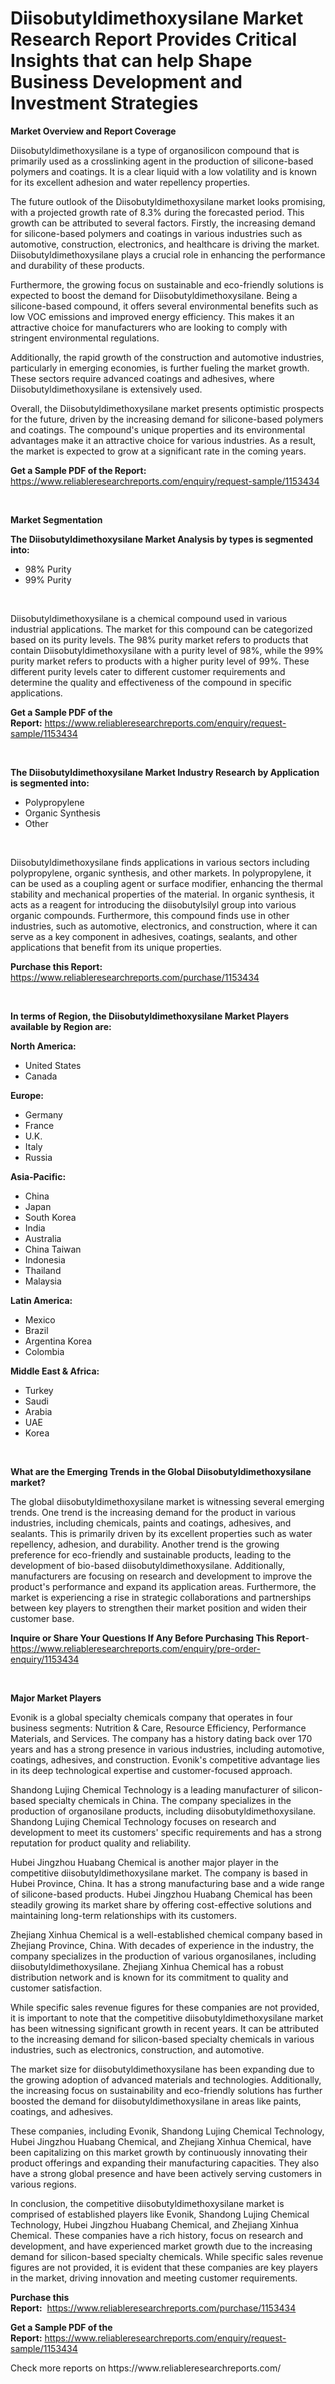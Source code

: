 <p><h1>Diisobutyldimethoxysilane Market Research Report Provides Critical Insights that can help Shape Business Development and Investment Strategies</h1></p><p><strong>Market Overview and Report Coverage</strong></p>
<p><p>Diisobutyldimethoxysilane is a type of organosilicon compound that is primarily used as a crosslinking agent in the production of silicone-based polymers and coatings. It is a clear liquid with a low volatility and is known for its excellent adhesion and water repellency properties.</p><p>The future outlook of the Diisobutyldimethoxysilane market looks promising, with a projected growth rate of 8.3% during the forecasted period. This growth can be attributed to several factors. Firstly, the increasing demand for silicone-based polymers and coatings in various industries such as automotive, construction, electronics, and healthcare is driving the market. Diisobutyldimethoxysilane plays a crucial role in enhancing the performance and durability of these products.</p><p>Furthermore, the growing focus on sustainable and eco-friendly solutions is expected to boost the demand for Diisobutyldimethoxysilane. Being a silicone-based compound, it offers several environmental benefits such as low VOC emissions and improved energy efficiency. This makes it an attractive choice for manufacturers who are looking to comply with stringent environmental regulations.</p><p>Additionally, the rapid growth of the construction and automotive industries, particularly in emerging economies, is further fueling the market growth. These sectors require advanced coatings and adhesives, where Diisobutyldimethoxysilane is extensively used.</p><p>Overall, the Diisobutyldimethoxysilane market presents optimistic prospects for the future, driven by the increasing demand for silicone-based polymers and coatings. The compound's unique properties and its environmental advantages make it an attractive choice for various industries. As a result, the market is expected to grow at a significant rate in the coming years.</p></p>
<p><strong>Get a Sample PDF of the Report:</strong> <a href="https://www.reliableresearchreports.com/enquiry/request-sample/1153434">https://www.reliableresearchreports.com/enquiry/request-sample/1153434</a></p>
<p>&nbsp;</p>
<p><strong>Market Segmentation</strong></p>
<p><strong>The Diisobutyldimethoxysilane Market Analysis by types is segmented into:</strong></p>
<p><ul><li>98% Purity</li><li>99% Purity</li></ul></p>
<p>&nbsp;</p>
<p><p>Diisobutyldimethoxysilane is a chemical compound used in various industrial applications. The market for this compound can be categorized based on its purity levels. The 98% purity market refers to products that contain Diisobutyldimethoxysilane with a purity level of 98%, while the 99% purity market refers to products with a higher purity level of 99%. These different purity levels cater to different customer requirements and determine the quality and effectiveness of the compound in specific applications.</p></p>
<p><strong>Get a Sample PDF of the Report:</strong>&nbsp;<a href="https://www.reliableresearchreports.com/enquiry/request-sample/1153434">https://www.reliableresearchreports.com/enquiry/request-sample/1153434</a></p>
<p>&nbsp;</p>
<p><strong>The Diisobutyldimethoxysilane Market Industry Research by Application is segmented into:</strong></p>
<p><ul><li>Polypropylene</li><li>Organic Synthesis</li><li>Other</li></ul></p>
<p>&nbsp;</p>
<p><p>Diisobutyldimethoxysilane finds applications in various sectors including polypropylene, organic synthesis, and other markets. In polypropylene, it can be used as a coupling agent or surface modifier, enhancing the thermal stability and mechanical properties of the material. In organic synthesis, it acts as a reagent for introducing the diisobutylsilyl group into various organic compounds. Furthermore, this compound finds use in other industries, such as automotive, electronics, and construction, where it can serve as a key component in adhesives, coatings, sealants, and other applications that benefit from its unique properties.</p></p>
<p><strong>Purchase this Report:</strong>&nbsp; <a href="https://www.reliableresearchreports.com/purchase/1153434">https://www.reliableresearchreports.com/purchase/1153434</a></p>
<p>&nbsp;</p>
<p><strong>In terms of Region, the Diisobutyldimethoxysilane Market Players available by Region are:</strong></p>
<p>
    <p> <strong> North America: </strong>
        <ul>
            <li>United States</li>
            <li>Canada</li>
        </ul>
        </p> 
    <p> <strong> Europe: </strong>
        <ul>
            <li>Germany</li>
            <li>France</li>
            <li>U.K.</li>
            <li>Italy</li>
            <li>Russia</li>
        </ul>
        </p> 
    <p> <strong> Asia-Pacific: </strong>
        <ul>
            <li>China</li>
            <li>Japan</li>
            <li>South Korea</li>
            <li>India</li>
            <li>Australia</li>
            <li>China Taiwan</li>
            <li>Indonesia</li>
            <li>Thailand</li>
            <li>Malaysia</li>
        </ul>
        </p> 
    <p> <strong> Latin America: </strong>
        <ul>
            <li>Mexico</li>
            <li>Brazil</li>
            <li>Argentina Korea</li>
            <li>Colombia</li>
        </ul>
        </p> 
    <p> <strong> Middle East & Africa: </strong>
        <ul>
            <li>Turkey</li>
            <li>Saudi</li>
            <li>Arabia</li>
            <li>UAE</li>
            <li>Korea</li>
        </ul>
    </p>
    </p>
<p>&nbsp;</p>
<p><strong>What are the Emerging Trends in the Global Diisobutyldimethoxysilane market?</strong></p>
<p><p>The global diisobutyldimethoxysilane market is witnessing several emerging trends. One trend is the increasing demand for the product in various industries, including chemicals, paints and coatings, adhesives, and sealants. This is primarily driven by its excellent properties such as water repellency, adhesion, and durability. Another trend is the growing preference for eco-friendly and sustainable products, leading to the development of bio-based diisobutyldimethoxysilane. Additionally, manufacturers are focusing on research and development to improve the product's performance and expand its application areas. Furthermore, the market is experiencing a rise in strategic collaborations and partnerships between key players to strengthen their market position and widen their customer base.</p></p>
<p><strong>Inquire or Share Your Questions If Any Before Purchasing This Report</strong>- <a href="https://www.reliableresearchreports.com/enquiry/pre-order-enquiry/1153434">https://www.reliableresearchreports.com/enquiry/pre-order-enquiry/1153434</a></p>
<p>&nbsp;</p>
<p><strong>Major Market Players</strong></p>
<p><p>Evonik is a global specialty chemicals company that operates in four business segments: Nutrition & Care, Resource Efficiency, Performance Materials, and Services. The company has a history dating back over 170 years and has a strong presence in various industries, including automotive, coatings, adhesives, and construction. Evonik's competitive advantage lies in its deep technological expertise and customer-focused approach.</p><p>Shandong Lujing Chemical Technology is a leading manufacturer of silicon-based specialty chemicals in China. The company specializes in the production of organosilane products, including diisobutyldimethoxysilane. Shandong Lujing Chemical Technology focuses on research and development to meet its customers' specific requirements and has a strong reputation for product quality and reliability.</p><p>Hubei Jingzhou Huabang Chemical is another major player in the competitive diisobutyldimethoxysilane market. The company is based in Hubei Province, China. It has a strong manufacturing base and a wide range of silicone-based products. Hubei Jingzhou Huabang Chemical has been steadily growing its market share by offering cost-effective solutions and maintaining long-term relationships with its customers.</p><p>Zhejiang Xinhua Chemical is a well-established chemical company based in Zhejiang Province, China. With decades of experience in the industry, the company specializes in the production of various organosilanes, including diisobutyldimethoxysilane. Zhejiang Xinhua Chemical has a robust distribution network and is known for its commitment to quality and customer satisfaction.</p><p>While specific sales revenue figures for these companies are not provided, it is important to note that the competitive diisobutyldimethoxysilane market has been witnessing significant growth in recent years. It can be attributed to the increasing demand for silicon-based specialty chemicals in various industries, such as electronics, construction, and automotive.</p><p>The market size for diisobutyldimethoxysilane has been expanding due to the growing adoption of advanced materials and technologies. Additionally, the increasing focus on sustainability and eco-friendly solutions has further boosted the demand for diisobutyldimethoxysilane in areas like paints, coatings, and adhesives.</p><p>These companies, including Evonik, Shandong Lujing Chemical Technology, Hubei Jingzhou Huabang Chemical, and Zhejiang Xinhua Chemical, have been capitalizing on this market growth by continuously innovating their product offerings and expanding their manufacturing capacities. They also have a strong global presence and have been actively serving customers in various regions.</p><p>In conclusion, the competitive diisobutyldimethoxysilane market is comprised of established players like Evonik, Shandong Lujing Chemical Technology, Hubei Jingzhou Huabang Chemical, and Zhejiang Xinhua Chemical. These companies have a rich history, focus on research and development, and have experienced market growth due to the increasing demand for silicon-based specialty chemicals. While specific sales revenue figures are not provided, it is evident that these companies are key players in the market, driving innovation and meeting customer requirements.</p></p>
<p><strong>Purchase this Report:</strong>&nbsp;&nbsp;<a href="https://www.reliableresearchreports.com/purchase/1153434">https://www.reliableresearchreports.com/purchase/1153434</a></p>
<p></p>
<p><strong>Get a Sample PDF of the Report:</strong>&nbsp;<a href="https://www.reliableresearchreports.com/enquiry/request-sample/1153434">https://www.reliableresearchreports.com/enquiry/request-sample/1153434</a></p>
<p>Check more reports on https://www.reliableresearchreports.com/</p>